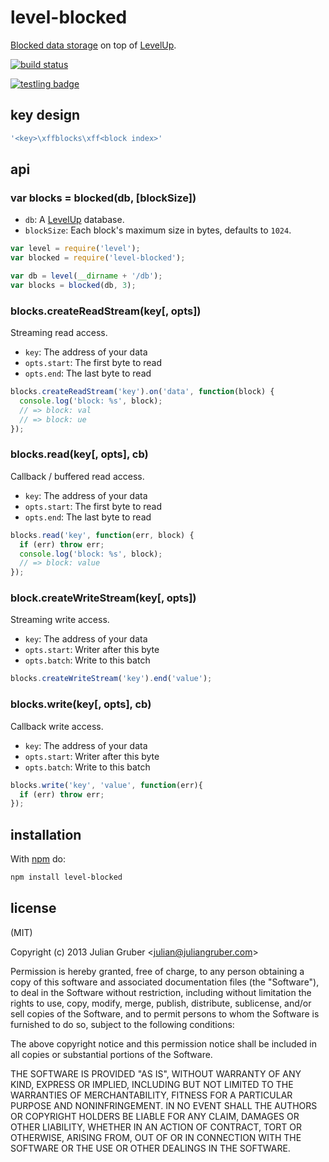 # level-blocked

[Blocked data storage](http://en.wikipedia.org/wiki/Block_(data_storage))
on top of [LevelUp](https://github.com/rvagg/node-levelup).

[![build status](https://secure.travis-ci.org/juliangruber/level-blocked.png)](http://travis-ci.org/juliangruber/level-blocked)

[![testling badge](https://ci.testling.com/juliangruber/level-blocked.png)](https://ci.testling.com/juliangruber/level-blocked)

## key design

```js
'<key>\xffblocks\xff<block index>'
```

## api

### var blocks = blocked(db, [blockSize])

* `db`: A [LevelUp](https://github.com/rvagg/node-levelup) database.
* `blockSize`: Each block's maximum size in bytes, defaults to `1024`.

```js
var level = require('level');
var blocked = require('level-blocked');

var db = level(__dirname + '/db');
var blocks = blocked(db, 3);
```

### blocks.createReadStream(key[, opts])

Streaming read access.

* `key`: The address of your data
* `opts.start`: The first byte to read
* `opts.end`: The last byte to read

```js
blocks.createReadStream('key').on('data', function(block) {
  console.log('block: %s', block);
  // => block: val
  // => block: ue
});
```

### blocks.read(key[, opts], cb)

Callback / buffered read access.

* `key`: The address of your data
* `opts.start`: The first byte to read
* `opts.end`: The last byte to read

```js
blocks.read('key', function(err, block) {
  if (err) throw err;
  console.log('block: %s', block);
  // => block: value
});
```

### block.createWriteStream(key[, opts])

Streaming write access.

* `key`: The address of your data
* `opts.start`: Writer after this byte
* `opts.batch`: Write to this batch

```js
blocks.createWriteStream('key').end('value');
```

### blocks.write(key[, opts], cb)

Callback write access.

* `key`: The address of your data
* `opts.start`: Writer after this byte
* `opts.batch`: Write to this batch

```js
blocks.write('key', 'value', function(err){
  if (err) throw err;
});
```

## installation

With [npm](https://npmjs.org) do:

```bash
npm install level-blocked
```

## license

(MIT)

Copyright (c) 2013 Julian Gruber &lt;julian@juliangruber.com&gt;

Permission is hereby granted, free of charge, to any person obtaining a copy of
this software and associated documentation files (the "Software"), to deal in
the Software without restriction, including without limitation the rights to
use, copy, modify, merge, publish, distribute, sublicense, and/or sell copies
of the Software, and to permit persons to whom the Software is furnished to do
so, subject to the following conditions:

The above copyright notice and this permission notice shall be included in all
copies or substantial portions of the Software.

THE SOFTWARE IS PROVIDED "AS IS", WITHOUT WARRANTY OF ANY KIND, EXPRESS OR
IMPLIED, INCLUDING BUT NOT LIMITED TO THE WARRANTIES OF MERCHANTABILITY,
FITNESS FOR A PARTICULAR PURPOSE AND NONINFRINGEMENT. IN NO EVENT SHALL THE
AUTHORS OR COPYRIGHT HOLDERS BE LIABLE FOR ANY CLAIM, DAMAGES OR OTHER
LIABILITY, WHETHER IN AN ACTION OF CONTRACT, TORT OR OTHERWISE, ARISING FROM,
OUT OF OR IN CONNECTION WITH THE SOFTWARE OR THE USE OR OTHER DEALINGS IN THE
SOFTWARE.
